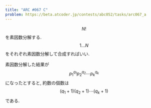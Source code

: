 ```yaml
---
title: "ARC #067 C"
problem: https://beta.atcoder.jp/contests/abc052/tasks/arc067_a
---
```

$$ N! $$ を素因数分解する. $$ 1 \dots N $$ をそれぞれ素因数分解して合成すればいい.

素因数分解した結果が $$ p_1^{q_1} p_2^{q_2} \cdots p_k^{q_k} $$ になったとすると, 約数の個数は $$ (q_1+1)(q_2+1)\cdots(q_k+1) $$ である.
